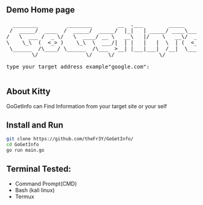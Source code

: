 ## Demo Home page
<pre>
  ________         ________        __  .___        _____
 /  _____/  ____  /  _____/  _____/  |_|   | _____/ ____\____
/   \  ___ /  _ \/   \  ____/ __ \   __\   |/    \   __\/  _ \
\    \_\  (  <_> )    \_\  \  ___/|  | |   |   |  \  | (  <_> )
 \______  /\____/ \______  /\___  >__| |___|___|  /__|  \____/
        \/               \/     \/              \/

type your target address example"google.com":

</pre>

## About Kitty
GoGetInfo can Find Information from your target site or your self

## Install and Run
```bash
git clone https://github.com/theFr3Y/GoGetInfo/
cd GoGetInfo
go run main.go
````

## Terminal Tested:
- Command Prompt(CMD)
- Bash (kali linux)
- Termux
